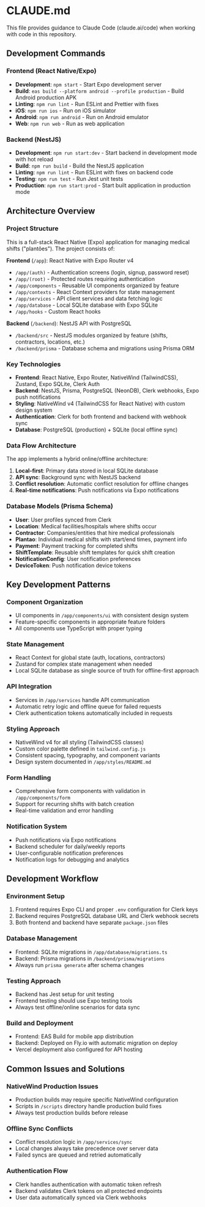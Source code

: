 # CLAUDE.md

This file provides guidance to Claude Code (claude.ai/code) when working with code in this repository.

## Development Commands

### Frontend (React Native/Expo)
- **Development**: `npm start` - Start Expo development server
- **Build**: `eas build --platform android --profile production` - Build Android production APK
- **Linting**: `npm run lint` - Run ESLint and Prettier with fixes
- **iOS**: `npm run ios` - Run on iOS simulator
- **Android**: `npm run android` - Run on Android emulator
- **Web**: `npm run web` - Run as web application

### Backend (NestJS)
- **Development**: `npm run start:dev` - Start backend in development mode with hot reload
- **Build**: `npm run build` - Build the NestJS application
- **Linting**: `npm run lint` - Run ESLint with fixes on backend code
- **Testing**: `npm run test` - Run Jest unit tests
- **Production**: `npm run start:prod` - Start built application in production mode

## Architecture Overview

### Project Structure
This is a full-stack React Native (Expo) application for managing medical shifts ("plantões"). The project consists of:

**Frontend** (`/app`): React Native with Expo Router v4
- `/app/(auth)` - Authentication screens (login, signup, password reset)
- `/app/(root)` - Protected routes requiring authentication
- `/app/components` - Reusable UI components organized by feature
- `/app/contexts` - React Context providers for state management
- `/app/services` - API client services and data fetching logic
- `/app/database` - Local SQLite database with Expo SQLite
- `/app/hooks` - Custom React hooks

**Backend** (`/backend`): NestJS API with PostgreSQL
- `/backend/src` - NestJS modules organized by feature (shifts, contractors, locations, etc.)
- `/backend/prisma` - Database schema and migrations using Prisma ORM

### Key Technologies
- **Frontend**: React Native, Expo Router, NativeWind (TailwindCSS), Zustand, Expo SQLite, Clerk Auth
- **Backend**: NestJS, Prisma, PostgreSQL (NeonDB), Clerk webhooks, Expo push notifications
- **Styling**: NativeWind v4 (TailwindCSS for React Native) with custom design system
- **Authentication**: Clerk for both frontend and backend with webhook sync
- **Database**: PostgreSQL (production) + SQLite (local offline sync)

### Data Flow Architecture
The app implements a hybrid online/offline architecture:
1. **Local-first**: Primary data stored in local SQLite database
2. **API sync**: Background sync with NestJS backend
3. **Conflict resolution**: Automatic conflict resolution for offline changes
4. **Real-time notifications**: Push notifications via Expo notifications

### Database Models (Prisma Schema)
- **User**: User profiles synced from Clerk
- **Location**: Medical facilities/hospitals where shifts occur
- **Contractor**: Companies/entities that hire medical professionals
- **Plantao**: Individual medical shifts with start/end times, payment info
- **Payment**: Payment tracking for completed shifts
- **ShiftTemplate**: Reusable shift templates for quick shift creation
- **NotificationConfig**: User notification preferences
- **DeviceToken**: Push notification device tokens

## Key Development Patterns

### Component Organization
- UI components in `/app/components/ui` with consistent design system
- Feature-specific components in appropriate feature folders
- All components use TypeScript with proper typing

### State Management
- React Context for global state (auth, locations, contractors)
- Zustand for complex state management when needed
- Local SQLite database as single source of truth for offline-first approach

### API Integration
- Services in `/app/services` handle API communication
- Automatic retry logic and offline queue for failed requests
- Clerk authentication tokens automatically included in requests

### Styling Approach
- NativeWind v4 for all styling (TailwindCSS classes)
- Custom color palette defined in `tailwind.config.js`
- Consistent spacing, typography, and component variants
- Design system documented in `/app/styles/README.md`

### Form Handling
- Comprehensive form components with validation in `/app/components/form`
- Support for recurring shifts with batch creation
- Real-time validation and error handling

### Notification System
- Push notifications via Expo notifications
- Backend scheduler for daily/weekly reports
- User-configurable notification preferences
- Notification logs for debugging and analytics

## Development Workflow

### Environment Setup
1. Frontend requires Expo CLI and proper `.env` configuration for Clerk keys
2. Backend requires PostgreSQL database URL and Clerk webhook secrets
3. Both frontend and backend have separate `package.json` files

### Database Management
- Frontend: SQLite migrations in `/app/database/migrations.ts`
- Backend: Prisma migrations in `/backend/prisma/migrations`
- Always run `prisma generate` after schema changes

### Testing Approach
- Backend has Jest setup for unit testing
- Frontend testing should use Expo testing tools
- Always test offline/online scenarios for data sync

### Build and Deployment
- Frontend: EAS Build for mobile app distribution
- Backend: Deployed on Fly.io with automatic migration on deploy
- Vercel deployment also configured for API hosting

## Common Issues and Solutions

### NativeWind Production Issues
- Production builds may require specific NativeWind configuration
- Scripts in `/scripts` directory handle production build fixes
- Always test production builds before release

### Offline Sync Conflicts
- Conflict resolution logic in `/app/services/sync`
- Local changes always take precedence over server data
- Failed syncs are queued and retried automatically

### Authentication Flow
- Clerk handles authentication with automatic token refresh
- Backend validates Clerk tokens on all protected endpoints
- User data automatically synced via Clerk webhooks